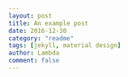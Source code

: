 ```yaml
---
layout: post
title: An example post
date: 2016-12-30
category: "readme"
tags: [jekyll, material design]
author: Lambda
comment: false
---
```


<!-- Styles -->
<style>
#chartdiv {
  width: 100%;
  height: 100%;
}

</style>

<!-- Resources -->
<script src="https://www.amcharts.com/lib/4/core.js"></script>
<script src="https://www.amcharts.com/lib/4/maps.js"></script>
<script src="https://www.amcharts.com/lib/4/geodata/worldLow.js"></script>
<script src="https://www.amcharts.com/lib/4/themes/dataviz.js"></script>
<script src="https://www.amcharts.com/lib/4/themes/animated.js"></script>

<!-- Chart code -->
<script>
am4core.ready(function() {

// Themes begin
am4core.useTheme(am4themes_dataviz);
am4core.useTheme(am4themes_animated);
// Themes end

/* Create map instance */
var chart = am4core.create("chartdiv", am4maps.MapChart);

/* Set map definition */
chart.geodata = am4geodata_worldLow;

/* Set projection */
chart.projection = new am4maps.projections.Miller();

/* Create map polygon series */
var polygonSeries = chart.series.push(new am4maps.MapPolygonSeries());

/* Make map load polygon (like country names) data from GeoJSON */
polygonSeries.useGeodata = true;

/* Configure series */
var polygonTemplate = polygonSeries.mapPolygons.template;
polygonTemplate.applyOnClones = true;
polygonTemplate.togglable = true;
polygonTemplate.tooltipText = "{name}";
polygonTemplate.nonScalingStroke = true;
polygonTemplate.strokeOpacity = 0.5;
polygonTemplate.fill = chart.colors.getIndex(0);
var lastSelected;
polygonTemplate.events.on("hit", function(ev) {
  if (lastSelected) {
    // This line serves multiple purposes:
    // 1. Clicking a country twice actually de-activates, the line below
    //    de-activates it in advance, so the toggle then re-activates, making it
    //    appear as if it was never de-activated to begin with.
    // 2. Previously activated countries should be de-activated.
    lastSelected.isActive = false;
  }
  ev.target.series.chart.zoomToMapObject(ev.target);
  if (lastSelected !== ev.target) {
    lastSelected = ev.target;
  }
})


/* Create selected and hover states and set alternative fill color */
var ss = polygonTemplate.states.create("active");
ss.properties.fill = chart.colors.getIndex(2);

var hs = polygonTemplate.states.create("hover");
hs.properties.fill = chart.colors.getIndex(4);

// Hide Antarctica
polygonSeries.exclude = ["AQ"];

// Small map
chart.smallMap = new am4maps.SmallMap();
// Re-position to top right (it defaults to bottom left)
chart.smallMap.align = "right";
chart.smallMap.valign = "top";
chart.smallMap.series.push(polygonSeries);

// Zoom control
chart.zoomControl = new am4maps.ZoomControl();

var homeButton = new am4core.Button();
homeButton.events.on("hit", function(){
  chart.goHome();
});

homeButton.icon = new am4core.Sprite();
homeButton.padding(7, 5, 7, 5);
homeButton.width = 30;
homeButton.icon.path = "M16,8 L14,8 L14,16 L10,16 L10,10 L6,10 L6,16 L2,16 L2,8 L0,8 L8,0 L16,8 Z M16,8";
homeButton.marginBottom = 10;
homeButton.parent = chart.zoomControl;
homeButton.insertBefore(chart.zoomControl.plusButton);

}); // end am4core.ready()
</script>

<!-- HTML -->
<div id="chartdiv"></div>